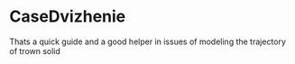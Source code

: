 # CaseDvizhenie
Thats a quick guide and a good helper in issues of modeling the trajectory of trown solid
